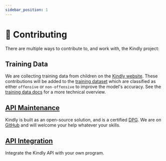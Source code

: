 ```yaml
---
sidebar_position: 1
---
```


# 🤝 Contributing

There are multiple ways to contribute to, and work with, the Kindly project:

## Training Data
We are collecting training data from children on the [Kindly website](https://kindly.unicef.io/contribute). These contributions will be added to the [training dataset](ml-model/training-data) which are classified as either `offensive` or `non-offensive` to improve the model's accuracy. See the [training data docs](../ml-model/training-data) for a more technical overview.

## [API Maintenance](api-maintenance)
Kindly is built as an open-source solution, and is a certified [DPG](https://digitalpublicgoods.net/registry/kindly.html). We are on [GitHub](https://github.com/unicef/kindly) and will welcome your help whatever your skills.

## [API Integration](api-integration)
Integrate the Kindly API with your own program.